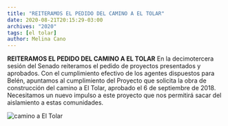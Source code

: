 ```yaml
---
title: "REITERAMOS EL PEDIDO DEL CAMINO A EL TOLAR"
date: 2020-08-21T20:15:29-03:00
archives: "2020"
tags: [el tolar]
author: Melina Cano
---
```

**REITERAMOS EL PEDIDO DEL CAMINO A EL TOLAR**
En la decimotercera sesión del Senado reiteramos el pedido de proyectos presentados y aprobados. 
Con el cumplimiento efectivo de los agentes dispuestos para Belén, apuntamos al cumplimiento del Proyecto que solicita la obra de construcción del camino a El Tolar, aprobado el 6 de septiembre de 2018. 
Necesitamos un nuevo impulso a este proyecto que nos permitirá sacar del aislamiento a estas comunidades.

![camino a El Tolar](/img/sesionando.jpg)
